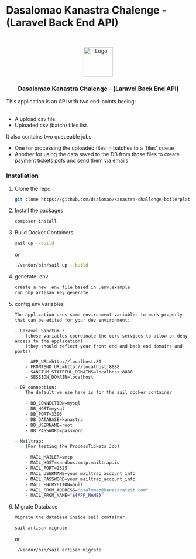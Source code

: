 # Dasalomao Kanastra Chalenge - (Laravel Back End API)

<!-- PROJECT -->
<br />
<p align="center">

  <img src="https://avatars.githubusercontent.com/u/96804932?s=200&v=4" alt="Logo" width="80" height="80">

  <h3 align="center">Dasalomao Kanastra Chalenge - (Laravel Back End API)</h3>
<br\>
<br\>
<br\>
  <p>
     This application is an API with two end-points beeing:
    <br />
    <br />
  </p>
    <ul>
        <li>A upload csv file.</li>
        <li>Uploaded csv (batch) files list.</li>
    </ul>
    <p>
        It also contains two queueable jobs:
    </p>
    <ul>
        <li>One for processing the uploaded files in batches to a 'files' queue</li>
        <li>Another for using the data saved to the DB from those files to create payment tickets pdfs and send them via emails</li>
    </ul>
</p>

### Installation

1.  Clone the repo
    ```sh
    git clone https://github.com/dsalomao/kanastra-challenge-boilerplate-api.git
    ```
2.  Install the packages

    ```sh
    composer install
    ```

3.  Build Docker Containers

    ```sh
    sail up --build
    ```

    or

    ```sh
    ./vendor/bin/sail up --build
    ```

4.  generate .env

    ```sh
    create a new .env file based in .env.example
    run php artisan key:generate
    ```

5.  config env variables

    ```sh
    The application uses some environment variables to work properly
    that can be edited for your dev environment:
    ```

    ```
    - Laravel Sanctum :
        (these variables coordinate the cors services to allow or deny access to the application)
        (they should reflect your front end and back end domains and ports)

        - APP_URL=http://localhost:80
        - FRONTEND_URL=http://localhost:8888
        - SANCTUM_STATEFUL_DOMAINS=localhost:8888
        - SESSION_DOMAIN=localhost
    ```

    ```sh
    - DB connection:
        The default we use here is for the sail docker container

        - DB_CONNECTION=mysql
        - DB_HOST=mysql
        - DB_PORT=3306
        - DB_DATABASE=kanastra
        - DB_USERNAME=root
        - DB_PASSWORD=password
    ```

    ```sh
    - Mailtrap:
        (For testing the ProcessTickets Job)

        - MAIL_MAILER=smtp
        - MAIL_HOST=sandbox.smtp.mailtrap.io
        - MAIL_PORT=2525
        - MAIL_USERNAME=your_mailtrap_account_info
        - MAIL_PASSWORD=your_mailtrap_account_info
        - MAIL_ENCRYPTION=null
        - MAIL_FROM_ADDRESS="dsalomao@kanastratest.com"
        - MAIL_FROM_NAME="${APP_NAME}"
    ```

6.  Migrate Database

    ```sh
    Migrate the database inside sail container
    ```

    ```sh
    sail artisan migrate
    ```

    or

    ```sh
    ./vendor/bin/sail artisan migrate
    ```
